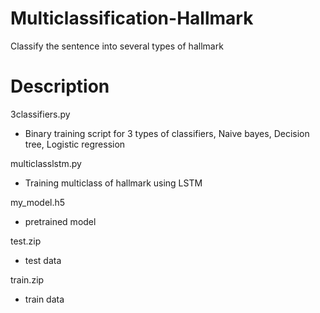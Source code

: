 # Multiclassification-Hallmark
Classify the sentence into several types of hallmark

# Description
3classifiers.py
- Binary training script for 3 types of classifiers, Naive bayes, Decision tree, Logistic regression

multiclasslstm.py
- Training multiclass of hallmark using LSTM

my_model.h5
- pretrained model

test.zip
- test data

train.zip
- train data
